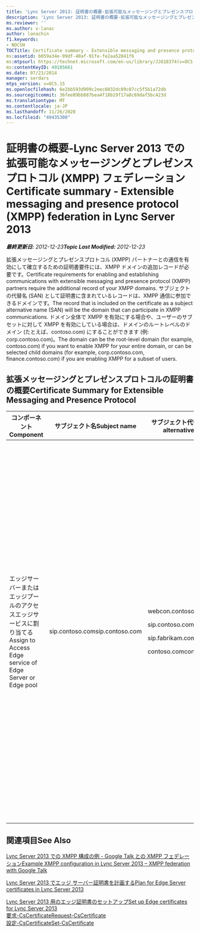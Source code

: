 ```yaml
---
title: 'Lync Server 2013: 証明書の概要-拡張可能なメッセージングとプレゼンスプロトコル (XMPP) フェデレーション'
description: 'Lync Server 2013: 証明書の概要-拡張可能なメッセージングとプレゼンスプロトコル (XMPP) フェデレーション。'
ms.reviewer: ''
ms.author: v-lanac
author: lanachin
f1.keywords:
- NOCSH
TOCTitle: Certificate summary - Extensible messaging and presence protocol (XMPP) federation
ms:assetid: b059a34e-99df-40af-91fe-fe2aa52841f6
ms:mtpsurl: https://technet.microsoft.com/en-us/library/JJ618374(v=OCS.15)
ms:contentKeyID: 49105661
ms.date: 07/23/2014
manager: serdars
mtps_version: v=OCS.15
ms.openlocfilehash: 6e2bb593d909c2eec6032dc89c07cc5f5b1a72db
ms.sourcegitcommit: 36fee89bb887bea4f18b19f17a8c69daf5bc423d
ms.translationtype: MT
ms.contentlocale: ja-JP
ms.lasthandoff: 11/26/2020
ms.locfileid: "49435300"
---
```

# <a name="certificate-summary---extensible-messaging-and-presence-protocol-xmpp-federation-in-lync-server-2013"></a><span data-ttu-id="8400b-103">証明書の概要-Lync Server 2013 での拡張可能なメッセージングとプレゼンスプロトコル (XMPP) フェデレーション</span><span class="sxs-lookup"><span data-stu-id="8400b-103">Certificate summary - Extensible messaging and presence protocol (XMPP) federation in Lync Server 2013</span></span>

<div data-xmlns="http://www.w3.org/1999/xhtml">

<div class="topic" data-xmlns="http://www.w3.org/1999/xhtml" data-msxsl="urn:schemas-microsoft-com:xslt" data-cs="https://msdn.microsoft.com/">

<div data-asp="https://msdn2.microsoft.com/asp">



</div>

<div id="mainSection">

<div id="mainBody"><span data-ttu-id="8400b-104">

<span> </span></span><span class="sxs-lookup"><span data-stu-id="8400b-104">

<span> </span></span></span>

<span data-ttu-id="8400b-105">_**最終更新日:** 2012-12-23_</span><span class="sxs-lookup"><span data-stu-id="8400b-105">_**Topic Last Modified:** 2012-12-23_</span></span>

<span data-ttu-id="8400b-106">拡張メッセージングとプレゼンスプロトコル (XMPP) パートナーとの通信を有効にして確立するための証明書要件には、XMPP ドメインの追加レコードが必要です。</span><span class="sxs-lookup"><span data-stu-id="8400b-106">Certificate requirements for enabling and establishing communications with extensible messaging and presence protocol (XMPP) partners require the additional record of your XMPP domains.</span></span> <span data-ttu-id="8400b-107">サブジェクトの代替名 (SAN) として証明書に含まれているレコードは、XMPP 通信に参加できるドメインです。</span><span class="sxs-lookup"><span data-stu-id="8400b-107">The record that is included on the certificate as a subject alternative name (SAN) will be the domain that can participate in XMPP communications.</span></span> <span data-ttu-id="8400b-108">ドメイン全体で XMPP を有効にする場合や、ユーザーのサブセットに対して XMPP を有効にしている場合は、ドメインのルートレベルのドメイン (たとえば、contoso.com) にすることができます (例: corp.contoso.com)。</span><span class="sxs-lookup"><span data-stu-id="8400b-108">The domain can be the root-level domain (for example, contoso.com) if you want to enable XMPP for your entire domain, or can be selected child domains (for example, corp.contoso.com, finance.contoso.com) if you are enabling XMPP for a subset of users.</span></span>

<div>

## <a name="certificate-summary-for-extensible-messaging-and-presence-protocol"></a><span data-ttu-id="8400b-109">拡張メッセージングとプレゼンスプロトコルの証明書の概要</span><span class="sxs-lookup"><span data-stu-id="8400b-109">Certificate Summary for Extensible Messaging and Presence Protocol</span></span>


<table>
<colgroup>
<col style="width: 25%" />
<col style="width: 25%" />
<col style="width: 25%" />
<col style="width: 25%" />
</colgroup>
<thead>
<tr class="header">
<th><span data-ttu-id="8400b-110">コンポーネント</span><span class="sxs-lookup"><span data-stu-id="8400b-110">Component</span></span></th>
<th><span data-ttu-id="8400b-111">サブジェクト名</span><span class="sxs-lookup"><span data-stu-id="8400b-111">Subject name</span></span></th>
<th><span data-ttu-id="8400b-112">サブジェクト代替名 (SAN)/Order</span><span class="sxs-lookup"><span data-stu-id="8400b-112">Subject alternative names (SAN)/Order</span></span></th>
<th><span data-ttu-id="8400b-113">注釈</span><span class="sxs-lookup"><span data-stu-id="8400b-113">Comments</span></span></th>
</tr>
</thead>
<tbody>
<tr class="odd">
<td><p><span data-ttu-id="8400b-114">エッジサーバーまたはエッジプールのアクセスエッジサービスに割り当てる</span><span class="sxs-lookup"><span data-stu-id="8400b-114">Assign to Access Edge service of Edge Server or Edge pool</span></span></p></td>
<td><p><span data-ttu-id="8400b-115">sip.contoso.com</span><span class="sxs-lookup"><span data-stu-id="8400b-115">sip.contoso.com</span></span></p></td>
<td><p><span data-ttu-id="8400b-116">webcon.contoso.com</span><span class="sxs-lookup"><span data-stu-id="8400b-116">webcon.contoso.com</span></span></p>
<p><span data-ttu-id="8400b-117">sip.contoso.com</span><span class="sxs-lookup"><span data-stu-id="8400b-117">sip.contoso.com</span></span></p>
<p><span data-ttu-id="8400b-118">sip.fabrikam.com</span><span class="sxs-lookup"><span data-stu-id="8400b-118">sip.fabrikam.com</span></span></p>
<p><span data-ttu-id="8400b-119">contoso.com</span><span class="sxs-lookup"><span data-stu-id="8400b-119">contoso.com</span></span></p></td>
<td><p><span data-ttu-id="8400b-120">最初の3つの SAN エントリは、フルエッジサーバーの通常の SAN エントリです。</span><span class="sxs-lookup"><span data-stu-id="8400b-120">The first three SAN entries are the normal SAN entries for a full Edge Server.</span></span> <span data-ttu-id="8400b-121">Contoso.com は、ルートドメインレベルで XMPP パートナーとのフェデレーションを行うために必要なエントリです。</span><span class="sxs-lookup"><span data-stu-id="8400b-121">The contoso.com is the entry required for federation with the XMPP partner at the root domain level.</span></span> <span data-ttu-id="8400b-122">このエントリは、サフィックス contoso.com を持つすべてのドメインで XMPP を許可します。</span><span class="sxs-lookup"><span data-stu-id="8400b-122">This entry will allow XMPP for all domains with the suffix contoso.com.</span></span></p></td>
</tr>
</tbody>
</table>


</div>

<div>

## <a name="see-also"></a><span data-ttu-id="8400b-123">関連項目</span><span class="sxs-lookup"><span data-stu-id="8400b-123">See Also</span></span>


[<span data-ttu-id="8400b-124">Lync Server 2013 での XMPP 構成の例  - Google Talk との XMPP フェデレーション</span><span class="sxs-lookup"><span data-stu-id="8400b-124">Example XMPP configuration in Lync Server 2013 – XMPP federation with Google Talk</span></span>](lync-server-2013-example-xmpp-configuration-–-xmpp-federation-with-google-talk.md)  


[<span data-ttu-id="8400b-125">Lync Server 2013 でエッジ サーバー証明書を計画する</span><span class="sxs-lookup"><span data-stu-id="8400b-125">Plan for Edge Server certificates in Lync Server 2013</span></span>](lync-server-2013-plan-for-edge-server-certificates.md)  


[<span data-ttu-id="8400b-126">Lync Server 2013 用のエッジ証明書のセットアップ</span><span class="sxs-lookup"><span data-stu-id="8400b-126">Set up Edge certificates for Lync Server 2013</span></span>](lync-server-2013-set-up-edge-certificates.md)  
[<span data-ttu-id="8400b-127">要求-CsCertificate</span><span class="sxs-lookup"><span data-stu-id="8400b-127">Request-CsCertificate</span></span>](https://docs.microsoft.com/powershell/module/skype/Request-CsCertificate)  
[<span data-ttu-id="8400b-128">設定-CsCertificate</span><span class="sxs-lookup"><span data-stu-id="8400b-128">Set-CsCertificate</span></span>](https://docs.microsoft.com/powershell/module/skype/Set-CsCertificate)  
  

<span data-ttu-id="8400b-129"></div>

</div>

<span> </span>

</div>

</div>

</span><span class="sxs-lookup"><span data-stu-id="8400b-129"></div>

</div>

<span> </span>

</div>

</div>

</span></span></div>

